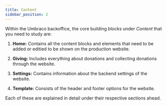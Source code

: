 ```yaml
---
title: Content
sidebar_position: 2
---
```


Within the Umbraco backoffice, the core building blocks under *Content* that you need to study are:

1. **Home:** Contains all the content blocks and elements that need to be added or editied to be shown on the production website. 

2. **Giving:** Includes everything about donations and collecting donations through the website.

3. **Settings:** Contains information about the backend settings of the website. 

4. **Template:** Consists of the header and footer options for the website.

Each of these are explained in detail under their respective sections ahead. 

